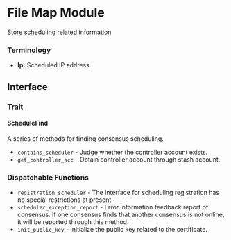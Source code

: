 # File Map Module

Store scheduling related information

### Terminology

* **Ip:** Scheduled IP address.


## Interface
### Trait
#### ScheduleFind

A series of methods for finding consensus scheduling.
 * `contains_scheduler` - Judge whether the controller account exists.
 * `get_controller_acc` - Obtain controller account through stash account.
### Dispatchable Functions

* `registration_scheduler` - The interface for scheduling registration has no special restrictions at present.
* `scheduler_exception_report` - Error information feedback report of consensus. If one consensus finds that another consensus is not online, it will be reported through this method.
* `init_public_key` - Initialize the public key related to the certificate.
